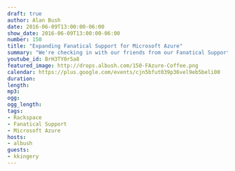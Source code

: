 ```yaml
---
draft: true
author: Alan Bush
date: 2016-06-09T13:00:00-06:00
show_date: 2016-06-09T13:00:00-06:00
number: 150
title: "Expanding Fanatical Support for Microsoft Azure"
summary: "We're checking in with our friends from our Fanatical Support for Microsoft Azure teams. It's been about a year since we launched in the U.S., and now we're available across Europe, as well. We'll look at some examples of how our customers are using our technology, and discuss how we help our customers win in a multi-cloud world."
youtube_id: BrH3TY0r5a8
featured_image: http://drops.albush.com/150-FAzure-Coffee.png
calendar: https://plus.google.com/events/cjn5bfut039p36vel9eb5beli00
duration:
length:
mp3:
ogg:
ogg_length:
tags:
- Rackspace
- Fanatical Support
- Microsoft Azure
hosts:
- albush
guests:
- kkingery
---
```


<!--more-->
